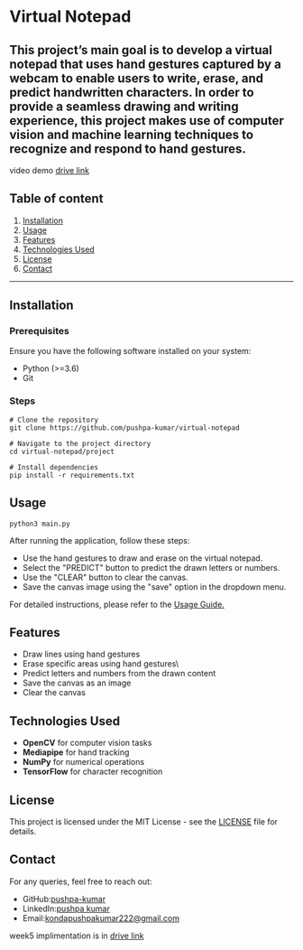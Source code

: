 # Virtual Notepad


This project’s main goal is to develop a virtual notepad that uses hand gestures captured by a webcam to enable users to write, erase, and predict handwritten characters. In order to provide a seamless drawing and writing experience, this project makes use of computer vision and machine learning techniques to recognize and respond to hand gestures.
---
video demo
[drive link](https://drive.google.com/file/d/1PrH728BrdRyEIjxaC3Xtjr0YZCub2njh/view?usp=drive_link)


## Table of content
1. [Installation](#installation)
2. [Usage](#usage)
3. [Features](#features)
4. [Technologies Used](#technologies-used)
5. [License](#license)
6. [Contact](#contact)
---
## Installation

### Prerequisites
Ensure you have the following software installed on your system:

- Python (>=3.6)
- Git

### Steps
```
# Clone the repository
git clone https://github.com/pushpa-kumar/virtual-notepad

# Navigate to the project directory
cd virtual-notepad/project

# Install dependencies
pip install -r requirements.txt
```
## Usage
```
python3 main.py
```
After running the application, follow these steps:

- Use the hand gestures to draw and erase on the virtual notepad.
- Select the "PREDICT" button to predict the drawn letters or numbers.
- Use the "CLEAR" button to clear the canvas.
- Save the canvas image using the "save" option in the dropdown menu.

For detailed instructions, please refer to the [Usage Guide.](https://github.com/pushpa-kumar/virtual-notepad/blob/master/project/instructions.pdf)

## Features
- Draw lines using hand gestures
- Erase specific areas using hand gestures\
- Predict letters and numbers from the drawn content
- Save the canvas as an image
- Clear the canvas

## Technologies Used
- **OpenCV** for computer vision tasks
- **Mediapipe** for hand tracking
- **NumPy** for numerical operations
- **TensorFlow** for character recognition

## License
This project is licensed under the MIT License - see the [LICENSE](https://github.com/pushpa-kumar/virtual-notepad/blob/master/LICENSE) file for details.

## Contact
For any queries, feel free to reach out:
- GitHub:[pushpa-kumar](https://github.com/pushpa-kumar)
- LinkedIn:[pushpa kumar](https://www.linkedin.com/in/pushpa-kumar-reddy-6136b928a/)
- Email:kondapushpakumar222@gmail.com




week5 implimentation is in [drive link](https://drive.google.com/drive/folders/1oSrU_57EqKMrofD0000tbRzIO92w_8D7?usp=drive_link)
